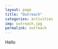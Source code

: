 ```yaml
---
layout: page
title: "Outreach"
categories: activities
img: outreach.jpg
permalink: outreach
---
```

Hello